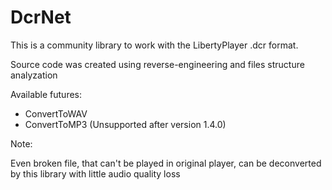 # DcrNet
This is a community library to work with the LibertyPlayer .dcr format.

Source code was created using reverse-engineering and files structure analyzation

Available futures:
- ConvertToWAV
- ConvertToMP3 (Unsupported after version 1.4.0)

Note:

Even broken file, that can't be played in original player, can be deconverted by this library with little audio quality loss
